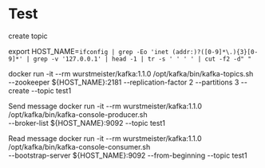 # Test

create topic 

export HOST_NAME=`ifconfig | grep -Eo 'inet (addr:)?([0-9]*\.){3}[0-9]*' | grep -v '127.0.0.1' | head -1 | tr -s ' ' ' ' | cut -f2 -d" "`

docker run -it --rm wurstmeister/kafka:1.1.0 /opt/kafka/bin/kafka-topics.sh \
 --zookeeper ${HOST_NAME}:2181 --replication-factor 2 --partitions 3 --create --topic test1
 
Send message 
docker run -it --rm wurstmeister/kafka:1.1.0 /opt/kafka/bin/kafka-console-producer.sh \
 --broker-list ${HOST_NAME}:9092 --topic test1


Read message
docker run -it --rm wurstmeister/kafka:1.1.0 /opt/kafka/bin/kafka-console-consumer.sh \
 --bootstrap-server ${HOST_NAME}:9092 --from-beginning --topic test1





